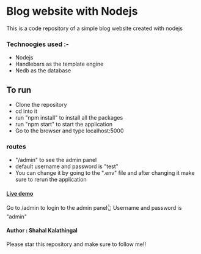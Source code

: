 # Blog website with Nodejs
This is a code repository of a simple blog website created with nodejs

### Technoogies used :-
- Nodejs
- Handlebars as the template engine
- Nedb as the database

## To run
- Clone the repository
- cd into it
- run "npm install" to install all the packages
- run "npm start" to start the application
- Go to the browser and type localhost:5000

### routes
- "/admin" to see the admin panel
- default username and password is "test"
- You can change it by going to the ".env" file and after changing it make sure to rerun the application 

#### [Live demo](http://blog-shahal-demo.herokuapp.com/)

Go to /admin to login to the admin panel👆
Username and password is "admin"

#### Author : Shahal Kalathingal

Please star this repository and make sure to follow me!!
